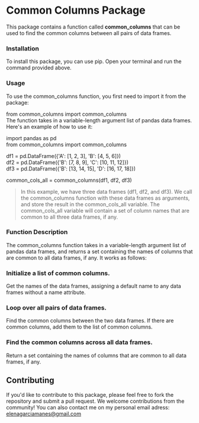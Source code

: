 # Common Columns Package  

This package contains a function called **common_columns** that can be used to find the common columns between all pairs of data frames.

### Installation  
To install this package, you can use pip. Open your terminal and run the command provided above.

### Usage  
To use the common_columns function, you first need to import it from the package:

from common_columns import common_columns  
The function takes in a variable-length argument list of pandas data frames. Here's an example of how to use it:

import pandas as pd  
from common_columns import common_columns

df1 = pd.DataFrame({'A': [1, 2, 3], 'B': [4, 5, 6]})  
df2 = pd.DataFrame({'B': [7, 8, 9], 'C': [10, 11, 12]})  
df3 = pd.DataFrame({'B': [13, 14, 15], 'D': [16, 17, 18]})  

common_cols_all = common_columns(df1, df2, df3)

> In this example, we have three data frames (df1, df2, and df3). We call the common_columns function with these data frames as arguments, and store the result in the common_cols_all variable. The common_cols_all variable will contain a set of column names that are common to all three data frames, if any.

### Function Description
The common_columns function takes in a variable-length argument list of pandas data frames, and returns a set containing the names of columns that are common to all data frames, if any. It works as follows:

### Initialize a list of common columns.
Get the names of the data frames, assigning a default name to any data frames without a name attribute.
### Loop over all pairs of data frames.
Find the common columns between the two data frames.
If there are common columns, add them to the list of common columns.
### Find the common columns across all data frames.
Return a set containing the names of columns that are common to all data frames, if any.

## Contributing
If you'd like to contribute to this package, please feel free to fork the repository and submit a pull request. We welcome contributions from the community! You can also contact me on my personal email adress: elenagarciamanes@gmail.com 